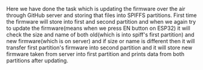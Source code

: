 Here we have done the task which is updating the firmware over the air through GitHub server and storing that files into SPIFFS partitions. First time the firmware will store into first and second partition and when we again try to update the firmware(means when we press EN button on ESP32) it will check the size and name of both old(which is into spiff's first partition) and new firmware(which is on server) and if size or name is different then it will transfer first partition's firmware into second partition and it will store new firmware taken from server into first partition and prints data from both partitions after updating.

